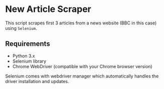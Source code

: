 # New Article Scraper

This script scrapes first 3 articles from a news website (BBC in this case) using `Selenium`.

## Requirements

- Python 3.x
- Selenium library
- Chrome WebDriver (compatible with your Chrome browser version)

Selenium comes with webdriver manager which automatically handles the driver installation and updates.